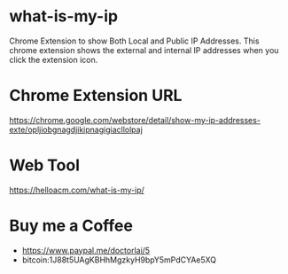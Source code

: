 # what-is-my-ip
Chrome Extension to show Both Local and Public IP Addresses. This chrome extension shows the external and internal IP addresses when you click the extension icon. 

# Chrome Extension URL
https://chrome.google.com/webstore/detail/show-my-ip-addresses-exte/opljiobgnagdjikipnagigiacllolpaj

# Web Tool
https://helloacm.com/what-is-my-ip/

# Buy me a Coffee
- https://www.paypal.me/doctorlai/5
- bitcoin:1J88t5UAgKBHhMgzkyH9bpY5mPdCYAe5XQ
